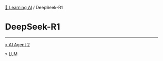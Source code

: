 [🤖 Learning AI](README.md) / DeepSeek-R1

# DeepSeek-R1

---
[« AI Agent 2](AI-Agent_2.md)

[» LLM](LLM.md)
